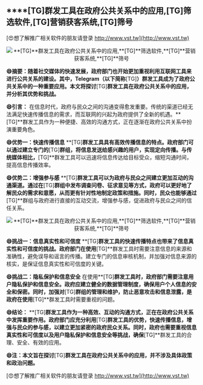 ## ****[TG]**群发工具在政府公共关系中的应用,**[TG]**筛选软件,**[TG]**营销获客系统,**[TG]**筛号**

[😍想了解推广相关软件的朋友请登录 http://www.vst.tw](http://www.vst.tw)

 <center><img src="https://vst.tw/MP4/tuiguang/png/5.png" alt="**[TG]**群发工具在政府公共关系中的应用,**[TG]**筛选软件,**[TG]**营销获客系统,**[TG]**筛号"></center>

**😄摘要：随着社交媒体的快速发展，政府部门也开始更加重视利用互联网工具来进行公共关系的建设。其中，Telegram（以下简称**[TG]**）群发工具成为了政府公共关系中的一种重要应用。本文将探讨**[TG]**群发工具在政府公共关系中的应用，并分析其优势和挑战。**

**😄引言：**
在信息时代，政府与民众之间的沟通变得愈发重要。传统的渠道已经无法满足快速传播信息的需求，而互联网的兴起为政府提供了全新的机遇。**[TG]**群发工具作为一种便捷、高效的沟通方式，正在逐渐在政府公共关系中扮演重要角色。

**😄优势一：快速传播信息**
**[TG]**群发工具具有高效传播信息的特点。政府部门可以通过建立专门的**[TG]**群组，将信息发送给感兴趣的用户，实现定向传播。与传统媒体相比，**[TG]**群发工具可以迅速将信息传达给目标受众，缩短沟通时间，提高信息传播效率。

**😄优势二：增强参与感**
**[TG]**群发工具可以为政府与民众之间建立更加互动的沟通渠道。通过在**[TG]**群组中发布调查问卷、征求意见等方式，政府可以更好地了解民众的需求和意愿，从而更有针对性地制定政策和措施。同时，民众也能够通过**[TG]**群组与政府进行直接的互动交流，增强参与感，促进政府与民众之间的信任关系。

 <center><img src="https://vst.tw/MP4/tuiguang/png/4.png" alt="**[TG]**群发工具在政府公共关系中的应用,**[TG]**筛选软件,**[TG]**营销获客系统,**[TG]**筛号"></center>

**😄挑战一：信息真实性和可信度**
**[TG]**群发工具的快速传播特点也带来了信息真实性和可信度的挑战。政府部门在使用**[TG]**群发工具时需要注意信息的来源和准确性，避免误导和谣言的传播。建立专门的信息审核机制，并加强对信息来源的核实，是保证信息真实性和可信度的关键。

**😄挑战二：隐私保护和信息安全**
在使用**[TG]**群发工具时，政府部门需要注意用户隐私保护和信息安全。政府应建立健全的数据管理制度，确保用户个人信息的安全和保密。同时，加强对**[TG]**群组的管理和维护，防止恶意攻击和信息泄露，是政府在使用**[TG]**群发工具时需要重视的问题。

**😄结论：**
**[TG]**群发工具作为一种高效、互动的沟通方式，正在在政府公共关系中发挥重要作用。政府部门应充分利用**[TG]**群发工具的优势，快速传播信息，增强与民众的参与感，以建立更加紧密的政府民众关系。同时，政府也需要重视信息真实性和可信度以及用户隐私保护和信息安全等挑战，确保**[TG]**群发工具的合理、安全、有效的应用。

**😄注：本文旨在探讨**[TG]**群发工具在政府公共关系中的应用，并不涉及具体政策和政治问题。**

[😍想了解推广相关软件的朋友请登录 http://www.vst.tw](http://www.vst.tw)



